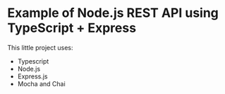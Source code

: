 # Example of Node.js REST API using TypeScript + Express

This little project uses:

* Typescript
* Node.js
* Express.js
* Mocha and Chai